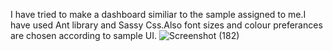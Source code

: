 I have tried to make a dashboard similiar to the sample assigned to me.I have used Ant library and Sassy Css.Also font sizes and colour preferances are chosen according to sample UI.
![Screenshot (182)](https://github.com/ShreuChaudhari/Laxaar-Dashboard/assets/140592211/94430d8c-92ce-4a6f-995d-3673f39cf6a5)
